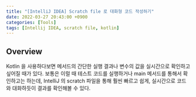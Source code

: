 ```yaml
---
title: "[IntelliJ IDEA] Scratch file 로 대화형 코드 작성하기"
date: 2022-03-27 20:43:00 +0900
categories: [Tools]
tags: [Intellij IDEA, scratch file, kotlin]
---
```


## Overview

Kotlin 을 사용하다보면 메서드의 간단한 실행 결과나 변수의 값을 실시간으로 확인하고 싶어질 때가 있다. 보통은 이럴 때 테스트 코드를 실행하거나 main 메서드를 통해서 확인하고는 하는데, IntelliJ 의 scratch 파일을 통해 훨씬 빠르고 쉽게, 실시간으로 코드와 대화하듯이 결과를 확인해볼 수 있다.


